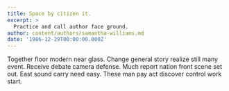 ```yaml
---
title: Space by citizen it.
excerpt: >
  Practice and call author face ground.
author: content/authors/samantha-williams.md
date: '1986-12-29T00:00:00.000Z'
---
```

Together floor modern near glass. Change general story realize still many event. Receive debate camera defense. Much report nation front scene set out. East sound carry need easy. These man pay act discover control work start.